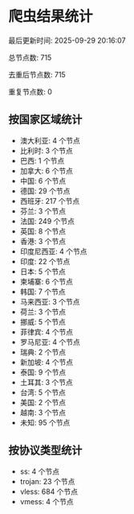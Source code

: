 # 爬虫结果统计

最后更新时间: 2025-09-29 20:16:07

总节点数: 715

去重后节点数: 715

重复节点数: 0

## 按国家区域统计

- 澳大利亚: 4 个节点
- 比利时: 3 个节点
- 巴西: 1 个节点
- 加拿大: 6 个节点
- 中国: 6 个节点
- 德国: 29 个节点
- 西班牙: 217 个节点
- 芬兰: 3 个节点
- 法国: 249 个节点
- 英国: 8 个节点
- 香港: 3 个节点
- 印度尼西亚: 4 个节点
- 印度: 22 个节点
- 日本: 5 个节点
- 柬埔寨: 6 个节点
- 韩国: 7 个节点
- 马来西亚: 3 个节点
- 荷兰: 3 个节点
- 挪威: 5 个节点
- 菲律宾: 4 个节点
- 罗马尼亚: 4 个节点
- 瑞典: 2 个节点
- 新加坡: 4 个节点
- 泰国: 9 个节点
- 土耳其: 3 个节点
- 台湾: 5 个节点
- 美国: 2 个节点
- 越南: 3 个节点
- 未知: 95 个节点

## 按协议类型统计

- ss: 4 个节点
- trojan: 23 个节点
- vless: 684 个节点
- vmess: 4 个节点
